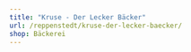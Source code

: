 ```yaml
---
title: "Kruse - Der Lecker Bäcker"
url: /reppenstedt/kruse-der-lecker-baecker/
shop: Bäckerei
---
```

